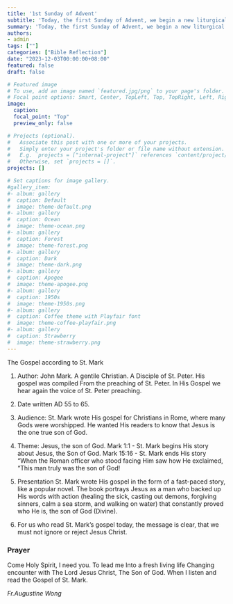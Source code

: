 ```yaml
---
title: '1st Sunday of Advent'
subtitle: 'Today, the first Sunday of Advent, we begin a new liturgical year. We will listen to St. Mark telling His story, “The good news about Jesus, the Messiah, the son of God.” (Mark 1:1).'
summary: 'Today, the first Sunday of Advent, we begin a new liturgical year. We will listen to St. Mark telling His story, “The good news about Jesus, the Messiah, the son of God.” (Mark 1:1).'
authors:
- admin
tags: [""]
categories: ["Bible Reflection"]
date: "2023-12-03T00:00:00+08:00"
featured: false
draft: false

# Featured image
# To use, add an image named `featured.jpg/png` to your page's folder.
# Focal point options: Smart, Center, TopLeft, Top, TopRight, Left, Right, BottomLeft, Bottom, BottomRight
image:
  caption:
  focal_point: "Top"
  preview_only: false

# Projects (optional).
#   Associate this post with one or more of your projects.
#   Simply enter your project's folder or file name without extension.
#   E.g. `projects = ["internal-project"]` references `content/project/deep-learning/index.md`.
#   Otherwise, set `projects = []`.
projects: []

# Set captions for image gallery.
#gallery_item:
#- album: gallery
#  caption: Default
#  image: theme-default.png
#- album: gallery
#  caption: Ocean
#  image: theme-ocean.png
#- album: gallery
#  caption: Forest
#  image: theme-forest.png
#- album: gallery
#  caption: Dark
#  image: theme-dark.png
#- album: gallery
#  caption: Apogee
#  image: theme-apogee.png
#- album: gallery
#  caption: 1950s
#  image: theme-1950s.png
#- album: gallery
#  caption: Coffee theme with Playfair font
#  image: theme-coffee-playfair.png
#- album: gallery
#  caption: Strawberry
#  image: theme-strawberry.png
---
```

The Gospel according to St. Mark

1. Author: John Mark.
                 A gentile Christian.
                 A Disciple of St. Peter.
                 His gospel was compiled
   From the preaching of St. Peter.
                 In His Gospel we hear again the voice of St. Peter preaching.

2. Date written AD 55 to 65.

3. Audience: St. Mark wrote His gospel for Christians in Rome, where many Gods were worshipped. He wanted His readers to know that Jesus is the one true son of God.

4. Theme: Jesus, the son of God.
   Mark 1:1 - St. Mark begins His story about Jesus, the Son of God.
   Mark 15:16 - St. Mark ends His story “When the Roman officer who stood facing Him saw how He exclaimed, “This man truly was the son of God!

5. Presentation
  St. Mark wrote His gospel in the form of a fast-paced story, like a popular novel. The book portrays Jesus as a man who backed up His words with action (healing the sick, casting out demons, forgiving sinners, calm a sea storm, and walking on water) that constantly proved who He is, the son of God (Divine).

6. For us who read St. Mark’s gospel today, the message is clear, that we must not ignore or reject Jesus Christ.

### Prayer
Come Holy Spirit,
I need you.
To lead me 
Into a fresh living life
Changing encounter with
The Lord Jesus Christ, The Son of God.
When I listen and read the Gospel of St. Mark.


_Fr.Augustine Wong_